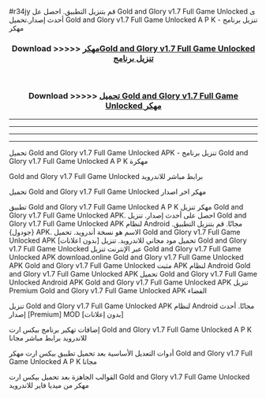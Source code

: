 #r34jy قم بتنزيل التطبيق. احصل عل Gold and Glory v1.7 Full Game Unlocked  ى أحدث إصدار.تحميل Gold and Glory v1.7 Full Game Unlocked  A P K - تنزيل برنامج مهكر



<div align="center">
<h3>Download >>>>> <a href="https://ar-sites.web.app/?ar= Gold and Glory v1.7 Full Game Unlocked ">مهكرGold and Glory v1.7 Full Game Unlocked  تنزيل برنامج</a></h3><br>

<h3>Download >>>>> <a href="https://ar-sites.web.app/?ar= Gold and Glory v1.7 Full Game Unlocked ">تحميل Gold and Glory v1.7 Full Game Unlocked  مهكر</a></h3>
</div>


----------------------------------------------------------

----------------------------------------------------------

----------------------------------------------------------

----------------------------------------------------------


تحميل Gold and Glory v1.7 Full Game Unlocked  APK - تنزيل برنامج Gold and Glory v1.7 Full Game Unlocked  A P K مهكرة

Gold and Glory v1.7 Full Game Unlocked  برابط مباشر للاندرويد

تحميل Gold and Glory v1.7 Full Game Unlocked  مهكر اخر اصدار

تطبيق Gold and Glory v1.7 Full Game Unlocked  A P K مهكر
تنزيل Gold and Glory v1.7 Full Game Unlocked  APK. احصل على أحدث إصدار.
تنزيل Gold and Glory v1.7 Full Game Unlocked  APK لنظام Android مجانًا.
قم بتنزيل التطبيق. {جودول} APK. الاسم هو نسخة أندرويد.
تحميل Gold and Glory v1.7 Full Game Unlocked  APK [بدون اعلانات]
تحميل مود مجاني للاندرويد.
تنزيل Gold and Glory v1.7 Full Game Unlocked  عبر الإنترنت
تنزيل Gold and Glory v1.7 Full Game Unlocked  APK
download.online Gold and Glory v1.7 Full Game Unlocked  APK
Gold and Glory v1.7 Full Game Unlocked  مثبت APK لنظام Android
Gold and Glory v1.7 Full Game Unlocked  APK
تحميل Gold and Glory v1.7 Full Game Unlocked  Android APK
Gold and Glory v1.7 Full Game Unlocked  APK تنزيل Premium
Gold and Glory v1.7 Full Game Unlocked  APK الفضاء

تنزيل Gold and Glory v1.7 Full Game Unlocked  APK لنظام Android مجانًا. أحدث إصدار [Premium] MOD [بدون إعلانات]

إضافات تهكير برنامج بيكس ارت Gold and Glory v1.7 Full Game Unlocked  A P K للاندرويد برابط مباشر مجانا

أدوات التعديل الأساسية بعد تحميل تطبيق بيكس ارت مهكر Gold and Glory v1.7 Full Game Unlocked  A P K مجانا

القوالب الجاهزة بعد تحميل بيكس ارت Gold and Glory v1.7 Full Game Unlocked  مهكر من ميديا فاير للاندرويد



